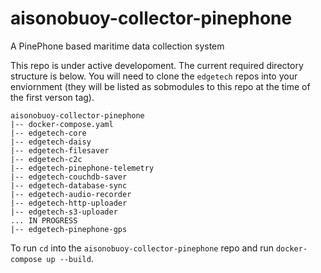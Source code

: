 # aisonobuoy-collector-pinephone
A PinePhone based maritime data collection system

This repo is under active developoment. The current required directory structure is below. You will need to clone the `edgetech` repos into your enviornment (they will be listed as sobmodules to this repo at the time of the first verson tag).

```
aisonobuoy-collector-pinephone
|-- docker-compose.yaml
|-- edgetech-core
|-- edgetech-daisy
|-- edgetech-filesaver
|-- edgetech-c2c
|-- edgetech-pinephone-telemetry
|-- edgetech-couchdb-saver
|-- edgetech-database-sync
|-- edgetech-audio-recorder
|-- edgetech-http-uploader
|-- edgetech-s3-uploader
... IN PROGRESS
|-- edgetech-pinephone-gps
```

To run `cd` into the `aisonobuoy-collector-pinephone` repo and run `docker-compose up --build`.
